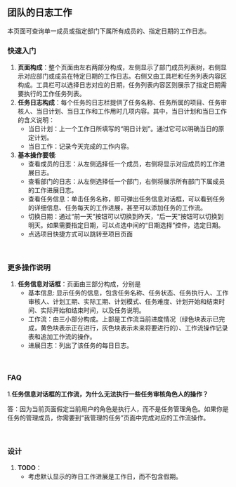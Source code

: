 ## 团队的日志工作
本页面可查询单一成员或指定部门下属所有成员的、指定日期的工作日志。


### 快速入门
1. **页面构成**：整个页面由左右两部分构成，左侧显示了部门成员列表树，右侧显示对应部门或成员在特定日期的工作日志。右侧又由工具栏和任务列表内容区构成。工具栏可以选择日志对应的日期，任务列表内容区则展示了指定日期需要执行的工作任务列表。
2. **任务日志构成**：每个任务的日志栏提供了任务名称、任务所属的项目、任务审核人、当日计划、当日工作和工作用时几项内容。其中，当日计划和当日工作的含义说明：
	* 当日计划：上一个工作日所填写的“明日计划”。通过它可以明确当日的原定计划。
	* 当日工作：记录今天完成的工作内容。
3. **基本操作要领**: 
	* 查看成员的日志：从左侧选择任一个成员，右侧将显示对应成员的工作进展日志。
	* 查看部门的日志：从左侧选择任一个部门，右侧将展示所有部门下属成员的工作进展日志。
	* 查看任务信息：单击任务名称，即可弹出任务信息对话框，可以看到任务的详细信息、任务每天的工作进展，甚至可以添加任务的工作流。
	* 切换日期：通过“前一天”按钮可以切换到昨天，“后一天”按钮可以切换到明天。如果需要指定日期，可以点选中间的“日期选择”控件，选定日期。
	* 点选项目快捷方式可以跳转至项目页面

<br/>

### 更多操作说明
1. **任务信息对话框**：页面由三部分构成，分别是
	* 基本信息: 显示任务的信息，包含任务名称、任务状态、任务执行人、工作审核人、计划工期、实际工期、计划模式、任务难度、计划开始和结束时间、实际开始和结束时间，以及任务说明。
	* 工作流：由三小部分构成。上部是工作流当前进度情况（绿色块表示已完成，黄色块表示正在进行，灰色块表示未来将要进行的）、工作流操作记录表和追加工作流的操作。
	* 进展日志：列出了该任务的每日日志。

<br/>

### FAQ
1.**任务信息对话框的工作流，为什么无法执行一些任务审核角色人的操作？**

答：因为当前页面假定当前用户的角色是执行人，而不是任务管理角色。如果你是任务的管理成员，你需要到“我管理的任务”页面中完成对应的工作流操作。

<br/>

### 设计
1. **TODO**：
	* 考虑默认显示的昨日工作进展是工作日，而不包含假期。

